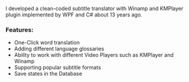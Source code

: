 I developed a clean-coded subtitle translator with Winamp and KMPlayer plugin implemented by WPF and C# about 13 years ago.

### Features:
- One-Click word translation
- Adding different language glossaries
- Ability to work with different Video Players such as KMPlayer and Winamp
- Supporting popular subtitle formats
- Save states in the Database
